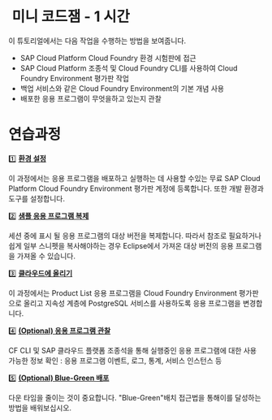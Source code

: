 #  미니 코드잼 - 1 시간

이 튜토리얼에서는 다음 작업을 수행하는 방법을 보여줍니다.
* SAP Cloud Platform Cloud Foundry 환경 시험판에 접근
* SAP Cloud Platform 조종석 및 Cloud Foundry CLI를 사용하여 Cloud Foundry Environment 평가판 작업
* 백업 서비스와 같은 Cloud Foundry Environment의 기본 개념 사용
* 배포한 응용 프로그램이 무엇을하고 있는지 관찰

# 연습과정

:one: **[환경 설정](../01_setup)**

이 과정에서는 응용 프로그램을 배포하고 실행하는 데 사용할 수있는 무료 SAP Cloud Platform Cloud Foundry Environment 평가판 계정에 등록합니다. 또한 개발 환경과 도구를 설정합니다.

:two: **[샘플 응용 프로그램 복제](../02_clone)**

세션 중에 표시 될 응용 프로그램의 대상 버전을 복제합니다. 따라서 참조로 필요하거나 쉽게 일부 스니펫을 복사해야하는 경우 Eclipse에서 가져온 대상 버전의 응용 프로그램을 가져올 수 있습니다.

:three: **[클라우드에 올리기](../04_push)**

이 과정에서는 Product List 응용 프로그램을 Cloud Foundry Environment 평가판으로 올리고 지속성 계층에 PostgreSQL 서비스를 사용하도록 응용 프로그램을 변경합니다.

:four: **[(Optional) 응용 프로그램 관찰](../05_observe)**

CF CLI 및 SAP 클라우드 플랫폼 조종석을 통해 실행중인 응용 프로그램에 대한 사용 가능한 정보 확인 : 응용 프로그램 이벤트, 로그, 통계, 서비스 인스턴스 등

:five: **[(Optional) Blue-Green 배포](../13_bluegreen)**

다운 타임을 줄이는 것이 중요합니다. "Blue-Green"배치 접근법을 통해이를 달성하는 방법을 배워보십시오.
